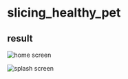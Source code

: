 # slicing_healthy_pet

## result

![home screen](../asset/image/home_screen.png)

![splash screen](../asset/image/splash_screen.png)
